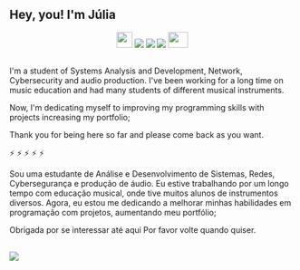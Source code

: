 ## Hey, you! I'm Júlia


 
 
<div align="center"> 
  <a href="https://steamcommunity.com/id/moonlher" target="_blank"><img src="https://logodownload.org/wp-content/uploads/2018/01/steam-logo.png" height=28 weight=100 target=_blank"></a>
   <a href="https://www.youtube.com/channel/UCv7b7jAR9vAVOknn2KNbDSg" target="_blank"><img src="https://img.shields.io/badge/YouTube-FF0000?style=for-the-badge&logo=youtube&logoColor=white" target="_blank"></a>
  <a href="https://www.instagram.com/moonlher/" target="_blank"><img src="https://img.shields.io/badge/-Instagram-%23E4405F?style=for-the-badge&logo=instagram&logoColor=white" target="_blank"></a>
 	<a href="https://www.twitch.tv/moonlher" target="_blank"><img src="https://img.shields.io/badge/Twitch-9146FF?style=for-the-badge&logo=twitch&logoColor=white" target="_blank"></a> 
   <a href="https://soundcloud.com/moonlher" target="_blank"><img src="https://e7.pngegg.com/pngimages/368/992/png-clipart-logo-soundcloud-computer-icons-sound-cloud-share-icon-music-download-thumbnail.png" height=28 width=35 target="_blank"></a>
 
</div>
  
 ##
 ##
 ##
 ##
 ##
 ##
 I'm a student of Systems Analysis and Development, Network, Cybersecurity and audio production.
I've been working for a long time on music education and had many students of different musical instruments.

Now, I'm dedicating myself to improving my programming skills with projects increasing my portfolio;

Thank you for being here so far and
please come back as you want.

⚡
⚡
⚡
⚡
⚡
 
 Sou uma estudante de Análise e Desenvolvimento de Sistemas, Redes, Cybersegurança e produção de áudio.
Eu estive trabalhando por um longo tempo com educação musical, onde tive muitos alunos de instrumentos diversos.
Agora, eu estou me dedicando a melhorar minhas habilidades em programação com projetos, aumentando meu portfólio;

Obrigada por se interessar até aqui 
Por favor volte quando quiser.
    
 ##
 ##
 ##
 ##
 ##
 ##  
<IMG SRC="https://i.pinimg.com/originals/65/f3/42/65f342137b9a315311b97b1ee2df979c.gif" >





